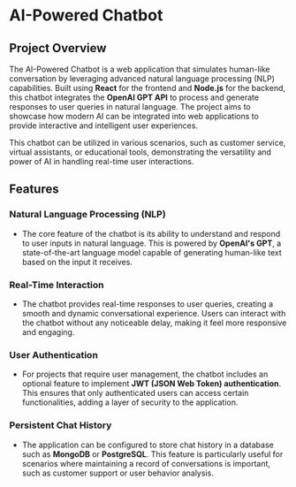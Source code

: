 # AI-Powered Chatbot

## Project Overview

The AI-Powered Chatbot is a web application that simulates human-like conversation by leveraging advanced natural language processing (NLP) capabilities. Built using **React** for the frontend and **Node.js** for the backend, this chatbot integrates the **OpenAI GPT API** to process and generate responses to user queries in natural language. The project aims to showcase how modern AI can be integrated into web applications to provide interactive and intelligent user experiences.

This chatbot can be utilized in various scenarios, such as customer service, virtual assistants, or educational tools, demonstrating the versatility and power of AI in handling real-time user interactions.

## Features

### Natural Language Processing (NLP)
- The core feature of the chatbot is its ability to understand and respond to user inputs in natural language. This is powered by **OpenAI's GPT**, a state-of-the-art language model capable of generating human-like text based on the input it receives.

### Real-Time Interaction
- The chatbot provides real-time responses to user queries, creating a smooth and dynamic conversational experience. Users can interact with the chatbot without any noticeable delay, making it feel more responsive and engaging.

### User Authentication
- For projects that require user management, the chatbot includes an optional feature to implement **JWT (JSON Web Token) authentication**. This ensures that only authenticated users can access certain functionalities, adding a layer of security to the application.

### Persistent Chat History
- The application can be configured to store chat history in a database such as **MongoDB** or **PostgreSQL**. This feature is particularly useful for scenarios where maintaining a record of conversations is important, such as customer support or user behavior analysis.
